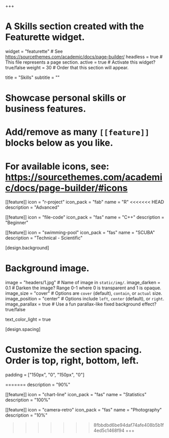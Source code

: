 +++
# A Skills section created with the Featurette widget.
widget = "featurette"  # See https://sourcethemes.com/academic/docs/page-builder/
headless = true  # This file represents a page section.
active = true  # Activate this widget? true/false
weight = 30  # Order that this section will appear.

title = "Skills"
subtitle = ""

# Showcase personal skills or business features.
# 
# Add/remove as many `[[feature]]` blocks below as you like.
# 
# For available icons, see: https://sourcethemes.com/academic/docs/page-builder/#icons

[[feature]]
  icon = "r-project"
  icon_pack = "fab"
  name = "R"
<<<<<<< HEAD
  description = "Advanced"
  
 [[feature]]
  icon = "file-code"
  icon_pack = "fas"
  name = "C++"
  description = "Beginner"

[[feature]]
  icon = "swimming-pool"
  icon_pack = "fas"
  name = "SCUBA"
  description = "Technical - Scientific"

[design.background]
  # Background image.
  image = "headers/1.jpg"  # Name of image in `static/img/`.
  image_darken = 0.1  # Darken the image? Range 0-1 where 0 is transparent and 1 is opaque.
  image_size = "cover"  #  Options are `cover` (default), `contain`, or `actual` size.
  image_position = "center"  # Options include `left`, `center` (default), or `right`.
  image_parallax = true  # Use a fun parallax-like fixed background effect? true/false

  text_color_light = true
  
[design.spacing]
  # Customize the section spacing. Order is top, right, bottom, left.
  padding = ["150px", "0", "150px", "0"]

  
=======
  description = "90%"
  
[[feature]]
  icon = "chart-line"
  icon_pack = "fas"
  name = "Statistics"
  description = "100%"  
  
[[feature]]
  icon = "camera-retro"
  icon_pack = "fas"
  name = "Photography"
  description = "10%"

>>>>>>> 8fbbdbd6be94daf74afe408b5b1f4ed5c1468f94
+++
